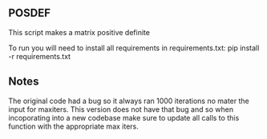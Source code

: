 ## POSDEF
This script makes a matrix positive definite 

To run you will need to install all requirements in requirements.txt:
pip install -r requirements.txt

## Notes
The original code had a bug so it always ran 1000 iterations no mater the input for maxiters.
This version does not have that bug and so when incoporating into a new codebase make sure
to update all calls to this function with the appropriate max iters. 
